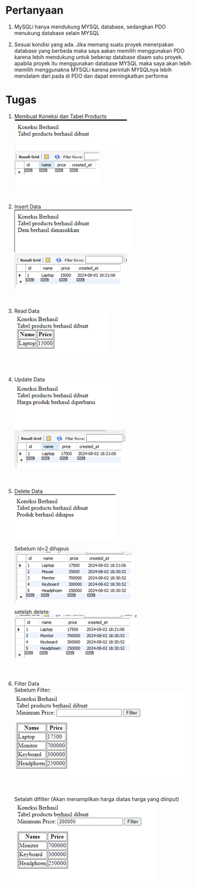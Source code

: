 # Pertanyaan 

1. MySQLi hanya mendukung MYSQL database, sedangkan PDO menukung database selain MYSQL

2. Sesuai kondisi yang ada. Jika memang suatu proyek menerpakan database yang berbeda maka saya aakan memilih menggunakan PDO karena lebih mendukung untuk beberap database dlaam satu proyek. apabila proyek itu menggunakan database MYSQL maka saya akan lebih memilih menggunakna MYSQLi karena perintah MYSQLnya lebih mendalam dari pada di PDO dan dapat emningkatkan performa 


# Tugas
1. Membuat Koneksi dan Tabel Products<br>
![Alt text](/Pertemuan15/Tugas/img/tugas1.2.png)
![Alt text](/Pertemuan15/Tugas/img/tugas1.png)
<br><br><br>

3. Insert Data<br>
![Alt text](/Pertemuan15/Tugas/img/tugas1.3.png)
![Alt text](/Pertemuan15/Tugas/img/tugas1.4.png)
<br><br><br>

4. Read Data<br>
![Alt text](/Pertemuan15/Tugas/img/tugas1.5.png)
<br><br><br>

5. Update Data<br>
![Alt text](/Pertemuan15/Tugas/img/tugas1.6.png)
![Alt text](/Pertemuan15/Tugas/img/tugas1.7.png)
<br><br><br>

6. Delete Data<br>
![Alt text](/Pertemuan15/Tugas/img/tugas1.8.png)<br>

    Sebelum id=2 dihapus <br>
    ![Alt text](/Pertemuan15/Tugas/img/tugas1.9.png)<br>

    setelah delete: <br>
    ![Alt text](/Pertemuan15/Tugas/img/tugas1.10.png)
    <br><br><br>

7. Filter Data <br>
Sebelum Filter: <br>
![Alt text](/Pertemuan15/Tugas/img/tugas1.11.png)<br>
<br><br>

    Setalah difilter (Akan menampilkan harga diatas harga yang diinput)<br>
    ![Alt text](/Pertemuan15/Tugas/img/tugas1.12.png)